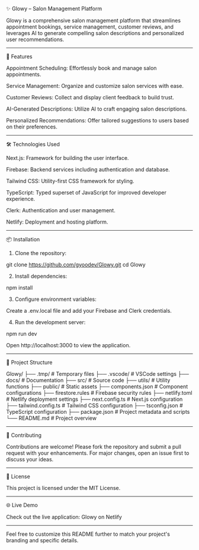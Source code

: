 ✨ Glowy – Salon Management Platform

Glowy is a comprehensive salon management platform that streamlines appointment bookings, service management, customer reviews, and leverages AI to generate compelling salon descriptions and personalized user recommendations. 


---

🚀 Features

Appointment Scheduling: Effortlessly book and manage salon appointments.

Service Management: Organize and customize salon services with ease.

Customer Reviews: Collect and display client feedback to build trust.

AI-Generated Descriptions: Utilize AI to craft engaging salon descriptions.

Personalized Recommendations: Offer tailored suggestions to users based on their preferences. 



---

🛠️ Technologies Used

Next.js: Framework for building the user interface.

Firebase: Backend services including authentication and database.

Tailwind CSS: Utility-first CSS framework for styling.

TypeScript: Typed superset of JavaScript for improved developer experience.

Clerk: Authentication and user management.

Netlify: Deployment and hosting platform. 



---

📦 Installation

1. Clone the repository:

git clone https://github.com/gyoodev/Glowy.git
cd Glowy





2. Install dependencies:

npm install





3. Configure environment variables:

Create a .env.local file and add your Firebase and Clerk credentials.


4. Run the development server:

npm run dev





Open http://localhost:3000 to view the application.


---

📁 Project Structure

Glowy/
├── .tmp/                 # Temporary files
├── .vscode/              # VSCode settings
├── docs/                 # Documentation
├── src/                  # Source code
├── utils/                # Utility functions
├── public/               # Static assets
├── components.json       # Component configurations
├── firestore.rules       # Firebase security rules
├── netlify.toml          # Netlify deployment settings
├── next.config.ts        # Next.js configuration
├── tailwind.config.ts    # Tailwind CSS configuration
├── tsconfig.json         # TypeScript configuration
├── package.json          # Project metadata and scripts
└── README.md             # Project overview




---

🤝 Contributing

Contributions are welcome! Please fork the repository and submit a pull request with your enhancements. For major changes, open an issue first to discuss your ideas. 


---

📄 License

This project is licensed under the MIT License. 


---

🌐 Live Demo

Check out the live application: Glowy on Netlify 


---

Feel free to customize this README further to match your project's branding and specific details.

